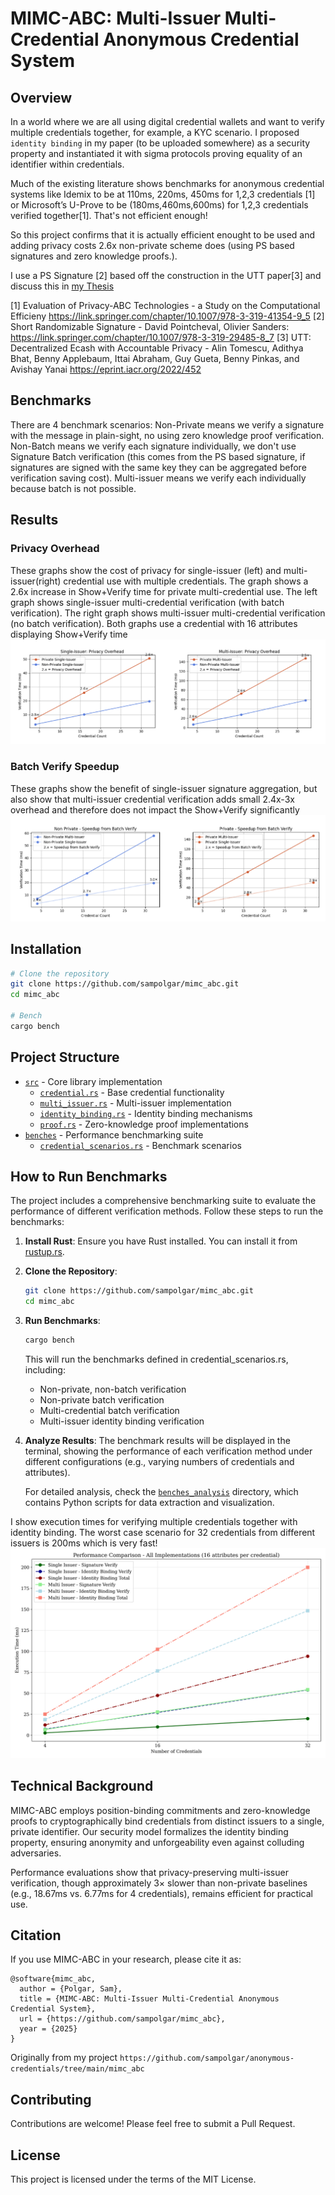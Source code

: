# MIMC-ABC: Multi-Issuer Multi-Credential Anonymous Credential System

## Overview

In a world where we are all using digital credential wallets and want to verify multiple credentials together, for example, a KYC scenario. I proposed `identity binding` in my paper (to be uploaded somewhere) as a security property and instantiated it with sigma protocols proving equality of an identifier within credentials.

Much of the existing literature shows benchmarks for anonymous credential systems like Idemix to be at 110ms, 220ms, 450ms for 1,2,3 credentials [1] or Microsoft’s U-Prove to be (180ms,460ms,600ms) for 1,2,3 credentials verified together[1]. That's not efficient enough!

So this project confirms that it is actually efficient enought to be used and adding privacy costs 2.6x non-private scheme does (using PS based signatures and zero knowledge proofs.).

I use a PS Signature [2] based off the construction in the UTT paper[3] and discuss this in [my Thesis](https://github.com/sampolgar/mphil)

[1] Evaluation of Privacy-ABC Technologies - a Study on the Computational Efficieny https://link.springer.com/chapter/10.1007/978-3-319-41354-9_5
[2] Short Randomizable Signature - David Pointcheval, Olivier Sanders: https://link.springer.com/chapter/10.1007/978-3-319-29485-8_7
[3] UTT: Decentralized Ecash with Accountable Privacy - Alin Tomescu, Adithya Bhat, Benny Applebaum, Ittai Abraham, Guy Gueta, Benny Pinkas, and Avishay Yanai https://eprint.iacr.org/2022/452

## Benchmarks

There are 4 benchmark scenarios:
Non-Private means we verify a signature with the message in plain-sight, no using zero knowledge proof verification.
Non-Batch means we verify each signature individually, we don't use Signature Batch verification (this comes from the PS based signature, if signatures are signed with the same key they can be aggregated before verification saving cost). Multi-issuer means we verify each individually because batch is not possible.

## Results

### Privacy Overhead

These graphs show the cost of privacy for single-issuer (left) and multi-issuer(right) credential use with multiple credentials. The graph shows a 2.6x increase in Show+Verify time for private multi-credential use. The left graph shows single-issuer multi-credential verification (with batch verification). The right graph shows multi-issuer multi-credential verification (no batch verification). Both graphs use a credential with 16 attributes displaying Show+Verify time
![cost of privacy for single-issuer (left) and multi-issuer(right) credential use with multiple credentials](benches_analysis/extracts/privacy_overhead.png)

### Batch Verify Speedup

These graphs show the benefit of single-issuer signature aggregation, but also show that multi-issuer credential verification adds small 2.4x-3x overhead and therefore does not impact the Show+Verify significantly
![benefit of single-issuer signature aggregation](benches_analysis/extracts/batch_speedup.png)

## Installation

```sh
# Clone the repository
git clone https://github.com/sampolgar/mimc_abc.git
cd mimc_abc

# Bench
cargo bench
```

## Project Structure

- [`src`](src) - Core library implementation
  - [`credential.rs`](src/credential.rs) - Base credential functionality
  - [`multi_issuer.rs`](src/multi_issuer.rs) - Multi-issuer implementation
  - [`identity_binding.rs`](src/identity_binding.rs) - Identity binding mechanisms
  - [`proof.rs`](src/proof.rs) - Zero-knowledge proof implementations
- [`benches`](benches) - Performance benchmarking suite
  - [`credential_scenarios.rs`](benches/credential_scenarios.rs) - Benchmark scenarios

## How to Run Benchmarks

The project includes a comprehensive benchmarking suite to evaluate the performance of different verification methods. Follow these steps to run the benchmarks:

1. **Install Rust**: Ensure you have Rust installed. You can install it from [rustup.rs](https://rustup.rs/).

2. **Clone the Repository**:

   ```sh
   git clone https://github.com/sampolgar/mimc_abc.git
   cd mimc_abc
   ```

3. **Run Benchmarks**:

   ```sh
   cargo bench
   ```

   This will run the benchmarks defined in credential_scenarios.rs, including:

   - Non-private, non-batch verification
   - Non-private batch verification
   - Multi-credential batch verification
   - Multi-issuer identity binding verification

4. **Analyze Results**: The benchmark results will be displayed in the terminal, showing the performance of each verification method under different configurations (e.g., varying numbers of credentials and attributes).

   For detailed analysis, check the [`benches_analysis`](benches_analysis) directory, which contains Python scripts for data extraction and visualization.

I show execution times for verifying multiple credentials together with identity binding. The worst case scenario for 32 credentials from different issuers is 200ms which is very fast!
![alt text](benches_analysis/extracts/identity_binding_combined_performance.png)

## Technical Background

MIMC-ABC employs position-binding commitments and zero-knowledge proofs to cryptographically bind credentials from distinct issuers to a single, private identifier. Our security model formalizes the identity binding property, ensuring anonymity and unforgeability even against colluding adversaries.

Performance evaluations show that privacy-preserving multi-issuer verification, though approximately 3× slower than non-private baselines (e.g., 18.67ms vs. 6.77ms for 4 credentials), remains efficient for practical use.

## Citation

If you use MIMC-ABC in your research, please cite it as:

```
@software{mimc_abc,
  author = {Polgar, Sam},
  title = {MIMC-ABC: Multi-Issuer Multi-Credential Anonymous Credential System},
  url = {https://github.com/sampolgar/mimc_abc},
  year = {2025}
}
```

Originally from my project `https://github.com/sampolgar/anonymous-credentials/tree/main/mimc_abc`

## Contributing

Contributions are welcome! Please feel free to submit a Pull Request.

## License

This project is licensed under the terms of the MIT License.
